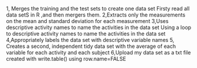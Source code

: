 
1, Merges the training and the test sets to create one data set
 Firsty read all data setS in R ,and then mergers them.
2,Extracts only the measurements on the mean and standard deviation for each measurement
3,Uses descriptive activity names to name the activities in the data set
 Using a loop to  descriptive activity names to name the activities in the data set
4,Appropriately labels the data set with descriptive variable names
5, Creates a second, independent tidy data set with the average of each variable for each activity and each subject
6,Upload my data set as a txt file created with write.table() using row.name=FALSE 